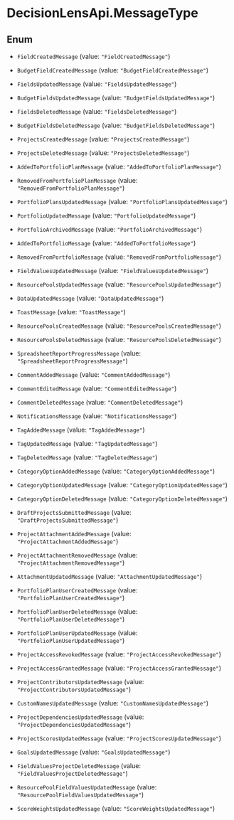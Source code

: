# DecisionLensApi.MessageType

## Enum


* `FieldCreatedMessage` (value: `"FieldCreatedMessage"`)

* `BudgetFieldCreatedMessage` (value: `"BudgetFieldCreatedMessage"`)

* `FieldsUpdatedMessage` (value: `"FieldsUpdatedMessage"`)

* `BudgetFieldsUpdatedMessage` (value: `"BudgetFieldsUpdatedMessage"`)

* `FieldsDeletedMessage` (value: `"FieldsDeletedMessage"`)

* `BudgetFieldsDeletedMessage` (value: `"BudgetFieldsDeletedMessage"`)

* `ProjectsCreatedMessage` (value: `"ProjectsCreatedMessage"`)

* `ProjectsDeletedMessage` (value: `"ProjectsDeletedMessage"`)

* `AddedToPortfolioPlanMessage` (value: `"AddedToPortfolioPlanMessage"`)

* `RemovedFromPortfolioPlanMessage` (value: `"RemovedFromPortfolioPlanMessage"`)

* `PortfolioPlansUpdatedMessage` (value: `"PortfolioPlansUpdatedMessage"`)

* `PortfolioUpdatedMessage` (value: `"PortfolioUpdatedMessage"`)

* `PortfolioArchivedMessage` (value: `"PortfolioArchivedMessage"`)

* `AddedToPortfolioMessage` (value: `"AddedToPortfolioMessage"`)

* `RemovedFromPortfolioMessage` (value: `"RemovedFromPortfolioMessage"`)

* `FieldValuesUpdatedMessage` (value: `"FieldValuesUpdatedMessage"`)

* `ResourcePoolsUpdatedMessage` (value: `"ResourcePoolsUpdatedMessage"`)

* `DataUpdatedMessage` (value: `"DataUpdatedMessage"`)

* `ToastMessage` (value: `"ToastMessage"`)

* `ResourcePoolsCreatedMessage` (value: `"ResourcePoolsCreatedMessage"`)

* `ResourcePoolsDeletedMessage` (value: `"ResourcePoolsDeletedMessage"`)

* `SpreadsheetReportProgressMessage` (value: `"SpreadsheetReportProgressMessage"`)

* `CommentAddedMessage` (value: `"CommentAddedMessage"`)

* `CommentEditedMessage` (value: `"CommentEditedMessage"`)

* `CommentDeletedMessage` (value: `"CommentDeletedMessage"`)

* `NotificationsMessage` (value: `"NotificationsMessage"`)

* `TagAddedMessage` (value: `"TagAddedMessage"`)

* `TagUpdatedMessage` (value: `"TagUpdatedMessage"`)

* `TagDeletedMessage` (value: `"TagDeletedMessage"`)

* `CategoryOptionAddedMessage` (value: `"CategoryOptionAddedMessage"`)

* `CategoryOptionUpdatedMessage` (value: `"CategoryOptionUpdatedMessage"`)

* `CategoryOptionDeletedMessage` (value: `"CategoryOptionDeletedMessage"`)

* `DraftProjectsSubmittedMessage` (value: `"DraftProjectsSubmittedMessage"`)

* `ProjectAttachmentAddedMessage` (value: `"ProjectAttachmentAddedMessage"`)

* `ProjectAttachmentRemovedMessage` (value: `"ProjectAttachmentRemovedMessage"`)

* `AttachmentUpdatedMessage` (value: `"AttachmentUpdatedMessage"`)

* `PortfolioPlanUserCreatedMessage` (value: `"PortfolioPlanUserCreatedMessage"`)

* `PortfolioPlanUserDeletedMessage` (value: `"PortfolioPlanUserDeletedMessage"`)

* `PortfolioPlanUserUpdatedMessage` (value: `"PortfolioPlanUserUpdatedMessage"`)

* `ProjectAccessRevokedMessage` (value: `"ProjectAccessRevokedMessage"`)

* `ProjectAccessGrantedMessage` (value: `"ProjectAccessGrantedMessage"`)

* `ProjectContributorsUpdatedMessage` (value: `"ProjectContributorsUpdatedMessage"`)

* `CustomNamesUpdatedMessage` (value: `"CustomNamesUpdatedMessage"`)

* `ProjectDependenciesUpdatedMessage` (value: `"ProjectDependenciesUpdatedMessage"`)

* `ProjectScoresUpdatedMessage` (value: `"ProjectScoresUpdatedMessage"`)

* `GoalsUpdatedMessage` (value: `"GoalsUpdatedMessage"`)

* `FieldValuesProjectDeletedMessage` (value: `"FieldValuesProjectDeletedMessage"`)

* `ResourcePoolFieldValuesUpdatedMessage` (value: `"ResourcePoolFieldValuesUpdatedMessage"`)

* `ScoreWeightsUpdatedMessage` (value: `"ScoreWeightsUpdatedMessage"`)


